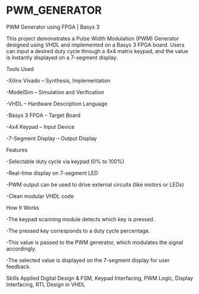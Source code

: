 # PWM_GENERATOR
PWM Generator using FPGA | Basys 3

This project demonstrates a Pulse Width Modulation (PWM) Generator designed using VHDL and implemented on a Basys 3 FPGA board. Users can input a desired duty cycle through a 4x4 matrix keypad, and the value is instantly displayed on a 7-segment display.

Tools Used

-Xilinx Vivado – Synthesis, Implementation

-ModelSim – Simulation and Verification

-VHDL – Hardware Description Language

-Basys 3 FPGA – Target Board

-4x4 Keypad – Input Device

-7-Segment Display – Output Display



Features
 
-Selectable duty cycle via keypad (0% to 100%)

-Real-time display on 7-segment LED

-PWM output can be used to drive external circuits (like motors or LEDs)

-Clean modular VHDL code



How It Works

-The keypad scanning module detects which key is pressed.

-The pressed key corresponds to a duty cycle percentage.

-This value is passed to the PWM generator, which modulates the signal accordingly.

-The selected value is displayed on the 7-segment display for user feedback.


Skills Applied
Digital Design & FSM,
Keypad Interfacing,
PWM Logic,
Display Interfacing,
RTL Design in VHDL

